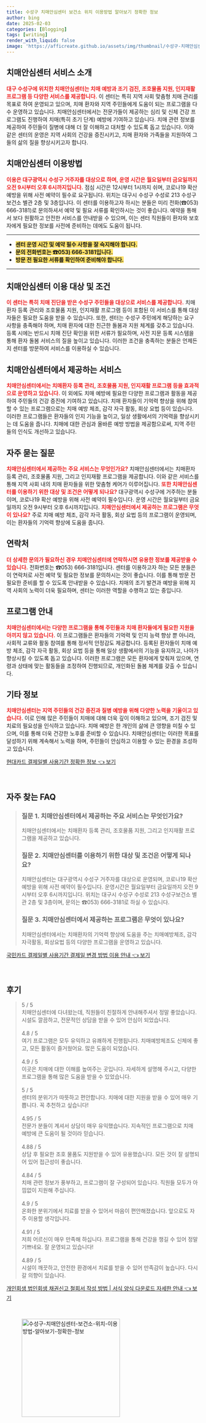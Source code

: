 ```yaml
---
title: 수성구 치매안심센터 보건소 위치 이용방법 알아보기 정확한 정보
author: bing
date: 2025-02-03
categories: [Blogging]
tags: [writing]
render_with_liquid: false
image: 'https://afficreate.github.io/assets/img/thumbnail/수성구-치매안심센터-보건소-위치-이용방법-알아보기-정확한-정보.webp'
---
```



<h2 id='치매안심센터-소개'>치매안심센터 서비스 소개</h2>

<p><b><span style="color: #ee2323;">대구 수성구에 위치한 치매안심센터는 치매 예방과 조기 검진, 조호물품 지원, 인지재활 프로그램 등 다양한 서비스를 제공합니다.</span></b> 이 센터는 특히 지역 사회 맞춤형 치매 관리를 목표로 하여 운영되고 있으며, 치매 환자와 지역 주민들에게 도움이 되는 프로그램을 다수 운영하고 있습니다. 치매안심센터에서는 전문가들이 제공하는 심리 및 신체 건강 프로그램도 진행하여 치매(특히 초기 단계) 예방에 기여하고 있습니다. 치매 관련 정보를 제공하여 주민들이 질병에 대해 더 잘 이해하고 대처할 수 있도록 돕고 있습니다. 이와 같은 센터의 운영은 지역 사회의 건강을 증진시키고, 치매 환자와 가족들을 지원하여 그들의 삶의 질을 향상시키고자 합니다.</p>

<h2 id='이용방법'>치매안심센터 이용방법</h2>

<p><b><span style="color: #ee2323;">이용은 대구광역시 수성구 거주자를 대상으로 하며, 운영 시간은 월요일부터 금요일까지 오전 9시부터 오후 6시까지입니다.</span></b> 점심 시간은 12시부터 1시까지 쉬며, 코로나19 확산 예방을 위해 사전 예약이 필수로 요구됩니다. 위치는 대구시 수성구 수성로 213 수성구보건소 별관 2층 및 3층입니다. 이 센터를 이용하고자 하시는 분들은 미리 전화(☎053) 666-3181)로 문의하셔서 예약 및 필요 서류를 확인하시는 것이 좋습니다. 예약을 통해서 보다 원활하고 안전한 서비스를 안내받을 수 있으며, 이는 센터 직원들이 환자와 보호자에게 필요한 정보를 사전에 준비하는 데에도 도움이 됩니다.</p>

<hr />

<ul>
    <li><b><span style="background-color: #ffe066;">센터 운영 시간 및 예약 필수 사항을 잘 숙지해야 합니다.</span></b></li>
    <li><b><span style="background-color: #ffe066;">문의 전화번호는 ☎053) 666-3181입니다.</span></b></li>
    <li><b><span style="background-color: #ffe066;">방문 전 필요한 서류를 확인하여 준비해야 합니다.</span></b></li>
</ul>

<hr />

<h2 id='이용대상'>치매안심센터 이용 대상 및 조건</h2>

<p><b><span style="color: #ee2323;">이 센터는 특히 치매 진단을 받은 수성구 주민들을 대상으로 서비스를 제공합니다.</span></b> 치매환자 등록 관리와 조호물품 지원, 인지재활 프로그램 등이 포함된 이 서비스를 통해 대상자들은 필요한 도움을 받을 수 있습니다. 또한, 센터는 수성구 주민에게 해당하는 요구 사항을 충족해야 하며, 치매 환자에 대한 친근한 돌봄과 지원 체계를 갖추고 있습니다. 등록 시에는 반드시 치매 진단 확인을 위한 서류가 필요하며, 사전 지문 등록 시스템을 통해 환자 돌봄 서비스의 질을 높이고 있습니다. 이러한 조건을 충족하는 분들은 언제든지 센터를 방문하여 서비스를 이용하실 수 있습니다.</p>

<h2 id='제공서비스'>치매안심센터에서 제공하는 서비스</h2>

<p><b><span style="color: #ee2323;">치매안심센터에서는 치매환자 등록 관리, 조호물품 지원, 인지재활 프로그램 등을 효과적으로 운영하고 있습니다.</span></b> 이 외에도 치매 예방에 필요한 다양한 프로그램과 활동을 제공하여 주민들의 건강 증진에 기여하고 있습니다. 치매 환자들이 기억력 향상을 위해 참여할 수 있는 프로그램으로는 치매 예방 체조, 감각 자극 활동, 회상 요법 등이 있습니다. 이러한 프로그램들은 환자들의 인지 기능을 높이고, 일상 생활에서의 기억력을 향상시키는 데 도움을 줍니다. 치매에 대한 관심과 올바른 예방 방법을 제공함으로써, 지역 주민들의 인식도 개선하고 있습니다.</p>

<h2 id='자주묻는질문'>자주 묻는 질문</h2>

<p><b><span style="color: #ee2323;">치매안심센터에서 제공하는 주요 서비스는 무엇인가요?</span></b> 치매안심센터에서는 치매환자 등록 관리, 조호물품 지원, 그리고 인지재활 프로그램을 제공합니다. 이와 같은 서비스를 통해 지역 사회 내의 치매 환자들을 위한 맞춤형 케어가 이루어집니다. <b><span style="color: #ee2323;">또한 치매안심센터를 이용하기 위한 대상 및 조건은 어떻게 되나요?</span></b> 대구광역시 수성구에 거주하는 분들이며, 코로나19 확산 예방을 위해 사전 예약이 필수입니다. 운영 시간은 월요일부터 금요일까지 오전 9시부터 오후 6시까지입니다. <b><span style="color: #ee2323;">치매안심센터에서 제공하는 프로그램은 무엇이 있나요?</span></b> 주로 치매 예방 체조, 감각 자극 활동, 회상 요법 등의 프로그램이 운영되며, 이는 환자들의 기억력 향상에 도움을 줍니다.</p>

<h2 id='연락처'>연락처</h2>

<p><b><span style="color: #ee2323;">더 상세한 문의가 필요하신 경우 치매안심센터에 연락하시면 유용한 정보를 제공받을 수 있습니다.</span></b> 전화번호는 ☎053) 666-3181입니다. 센터를 이용하고자 하는 모든 분들은 이 연락처로 사전 예약 및 필요한 정보를 문의하시는 것이 좋습니다. 이를 통해 방문 전 필요한 준비를 할 수 있도록 안내받을 수 있습니다. 치매의 조기 발견과 예방을 위해 지역 사회의 노력이 더욱 필요하며, 센터는 이러한 역할을 수행하고 있는 중입니다.</p>

<h2 id='프로그램안내'>프로그램 안내</h2>

<p><b><span style="color: #ee2323;">치매안심센터에서는 다양한 프로그램을 통해 주민들과 치매 환자들에게 필요한 지원을 아끼지 않고 있습니다.</span></b> 이 프로그램들은 환자들의 기억력 및 인지 능력 향상 뿐 아니라, 사회적 교류와 활동 참여를 통해 정서적 안정감도 제공합니다. 등록된 환자들이 치매 예방 체조, 감각 자극 활동, 회상 요법 등을 통해 일상 생활에서의 기능을 유지하고, 나아가 향상시킬 수 있도록 돕고 있습니다. 이러한 프로그램은 모든 환자에게 맞춰져 있으며, 연령과 상태에 맞는 활동들을 조정하여 진행되므로, 개인화된 돌봄 체계를 갖출 수 있습니다.</p>

<h2 id='기타정보'>기타 정보</h2>

<p><b><span style="color: #ee2323;">치매안심센터는 지역 주민들의 건강 증진과 질병 예방을 위해 다양한 노력을 기울이고 있습니다.</span></b> 이로 인해 많은 주민들이 치매에 대해 더욱 깊이 이해하고 있으며, 조기 검진 및 치료의 필요성을 인식하고 있습니다. 치매 예방은 한 개인의 삶에 큰 영향을 미칠 수 있으며, 이를 통해 더욱 건강한 노후를 준비할 수 있습니다. 치매안심센터는 이러한 목표를 달성하기 위해 계속해서 노력을 하며, 주민들이 안심하고 이용할 수 있는 환경을 조성하고 있습니다.</p>


<p><a class="click-button" title="현대카드 결제일별 사용기간 정확한 정보" href="https://afficreate.github.io/posts/%ED%98%84%EB%8C%80%EC%B9%B4%EB%93%9C-%EA%B2%B0%EC%A0%9C%EC%9D%BC%EB%B3%84-%EC%82%AC%EC%9A%A9%EA%B8%B0%EA%B0%84-%EC%A0%95%ED%99%95%ED%95%9C-%EC%A0%95%EB%B3%B4/" rel="dofollow">현대카드 결제일별 사용기간 정확한 정보 👈 보기</a></p><br>
<h2 id='자주_찾는_FAQ'>자주 찾는 FAQ</h2>
<div itemscope="" itemtype="https://schema.org/FAQPage"> 
<blockquote> 
<div itemscope="" itemprop="mainEntity" itemtype="https://schema.org/Question"> 
<h3 itemprop="name">질문 1. 치매안심센터에서 제공하는 주요 서비스는 무엇인가요?</h3> 
<div itemscope="" itemprop="acceptedAnswer" itemtype="https://schema.org/Answer"> 
<span itemprop="text"> 
<p>치매안심센터에서는 치매환자 등록 관리, 조호물품 지원, 그리고 인지재활 프로그램을 제공하고 있습니다.</p> 
</span> 
</div> 
</div> 
<div itemscope="" itemprop="mainEntity" itemtype="https://schema.org/Question"> 
<h3 itemprop="name">질문 2. 치매안심센터를 이용하기 위한 대상 및 조건은 어떻게 되나요?</h3> 
<div itemscope="" itemprop="acceptedAnswer" itemtype="https://schema.org/Answer"> 
<span itemprop="text"> 
<p>치매안심센터는 대구광역시 수성구 거주자를 대상으로 운영되며, 코로나19 확산 예방을 위해 사전 예약이 필수입니다. 운영시간은 월요일부터 금요일까지 오전 9시부터 오후 6시까지입니다. 위치는 대구시 수성구 수성로 213 수성구보건소 별관 2층 및 3층이며, 문의는 ☎053) 666-3181로 하실 수 있습니다.</p> 
</span> 
</div> 
</div> 
<div itemscope="" itemprop="mainEntity" itemtype="https://schema.org/Question"> 
<h3 itemprop="name">질문 3. 치매안심센터에서 제공하는 프로그램은 무엇이 있나요?</h3> 
<div itemscope="" itemprop="acceptedAnswer" itemtype="https://schema.org/Answer"> 
<span itemprop="text"> 
<p>치매안심센터에서는 치매환자의 기억력 향상에 도움을 주는 치매예방체조, 감각자극활동, 회상요법 등의 다양한 프로그램을 운영하고 있습니다.</p> 
</span> 
</div> 
</div> 
</blockquote> 
</div>
<p><a class="click-button" title="국민카드 결제일별 사용기간 결제일 변경 방법 이용 안내" href="https://afficreate.github.io/posts/%EA%B5%AD%EB%AF%BC%EC%B9%B4%EB%93%9C-%EA%B2%B0%EC%A0%9C%EC%9D%BC%EB%B3%84-%EC%82%AC%EC%9A%A9%EA%B8%B0%EA%B0%84-%EA%B2%B0%EC%A0%9C%EC%9D%BC-%EB%B3%80%EA%B2%BD-%EB%B0%A9%EB%B2%95-%EC%9D%B4%EC%9A%A9-%EC%95%88%EB%82%B4/" rel="dofollow">국민카드 결제일별 사용기간 결제일 변경 방법 이용 안내 👈 보기</a></p><br>
<h2 id='후기'>후기</h2>
<div itemscope itemtype="https://schema.org/Product">
  <blockquote>
  <div itemprop="review" itemscope itemtype="https://schema.org/Review">
      <div itemprop="reviewRating" itemscope itemtype="https://schema.org/Rating"> <span itemprop="ratingValue">5</span> / <span itemprop="bestRating">5</span> </div>
      <span itemprop="reviewBody">치매안심센터에 다녀왔는데, 직원들이 친절하게 안내해주셔서 정말 좋았습니다. 시설도 깔끔하고, 전문적인 상담을 받을 수 있어 안심이 되었습니다.</span>
  </div>
  <br>
  <div itemprop="review" itemscope itemtype="https://schema.org/Review">
      <div itemprop="reviewRating" itemscope itemtype="https://schema.org/Rating"> <span itemprop="ratingValue">4.8</span> / <span itemprop="bestRating">5</span> </div>
      <span itemprop="reviewBody">여기 프로그램은 모두 유익하고 유쾌하게 진행됩니다. 치매예방체조도 신체에 좋고, 모든 활동이 즐거웠어요. 많은 도움이 되었습니다.</span>
  </div>
  <br>
  <div itemprop="review" itemscope itemtype="https://schema.org/Review">
      <div itemprop="reviewRating" itemscope itemtype="https://schema.org/Rating"> <span itemprop="ratingValue">4.9</span> / <span itemprop="bestRating">5</span> </div>
      <span itemprop="reviewBody">이곳은 치매에 대한 이해를 높여주는 곳입니다. 자세하게 설명해 주시고, 다양한 프로그램을 통해 많은 도움을 받을 수 있었습니다.</span>
  </div>
  <br>
  <div itemprop="review" itemscope itemtype="https://schema.org/Review">
      <div itemprop="reviewRating" itemscope itemtype="https://schema.org/Rating"> <span itemprop="ratingValue">5</span> / <span itemprop="bestRating">5</span> </div>
      <span itemprop="reviewBody">센터의 분위기가 따뜻하고 편안합니다. 치매에 대한 지원을 받을 수 있어 매우 기쁩니다. 꼭 추천하고 싶습니다!</span>
  </div>
  <br>
  <div itemprop="review" itemscope itemtype="https://schema.org/Review">
      <div itemprop="reviewRating" itemscope itemtype="https://schema.org/Rating"> <span itemprop="ratingValue">4.95</span> / <span itemprop="bestRating">5</span> </div>
      <span itemprop="reviewBody">전문가 분들이 계셔서 상담이 매우 유익했습니다. 지속적인 프로그램으로 치매 예방에 큰 도움이 될 것이라 믿습니다.</span>
  </div>
  <br>
  <div itemprop="review" itemscope itemtype="https://schema.org/Review">
      <div itemprop="reviewRating" itemscope itemtype="https://schema.org/Rating"> <span itemprop="ratingValue">4.88</span> / <span itemprop="bestRating">5</span> </div>
      <span itemprop="reviewBody">상담 후 필요한 조호 물품도 지원받을 수 있어 유용했습니다. 모든 것이 잘 설명되어 있어 접근성이 좋습니다.</span>
  </div>
  <br>
  <div itemprop="review" itemscope itemtype="https://schema.org/Review">
      <div itemprop="reviewRating" itemscope itemtype="https://schema.org/Rating"> <span itemprop="ratingValue">4.84</span> / <span itemprop="bestRating">5</span> </div>
      <span itemprop="reviewBody">치매 관련 정보가 풍부하고, 프로그램이 잘 구성되어 있습니다. 직원들 모두가 아낌없이 지원해 주십니다.</span>
  </div>
  <br>
  <div itemprop="review" itemscope itemtype="https://schema.org/Review">
      <div itemprop="reviewRating" itemscope itemtype="https://schema.org/Rating"> <span itemprop="ratingValue">4.9</span> / <span itemprop="bestRating">5</span> </div>
      <span itemprop="reviewBody">온화한 분위기에서 치료를 받을 수 있어서 마음이 편안해졌습니다. 앞으로도 자주 이용할 생각입니다.</span>
  </div>
  <br>
  <div itemprop="review" itemscope itemtype="https://schema.org/Review">
      <div itemprop="reviewRating" itemscope itemtype="https://schema.org/Rating"> <span itemprop="ratingValue">4.91</span> / <span itemprop="bestRating">5</span> </div>
      <span itemprop="reviewBody">저희 어르신이 매우 만족해 하십니다. 프로그램을 통해 건강을 챙길 수 있어 정말 기쁘네요. 잘 운영되고 있습니다!</span>
  </div>
  <br>
  <div itemprop="review" itemscope itemtype="https://schema.org/Review">
      <div itemprop="reviewRating" itemscope itemtype="https://schema.org/Rating"> <span itemprop="ratingValue">4.89</span> / <span itemprop="bestRating">5</span> </div>
      <span itemprop="reviewBody">시설이 깨끗하고, 안전한 환경에서 치료를 받을 수 있어 만족감이 높습니다. 다시 갈 의향이 있습니다.</span>
  </div>
  </blockquote>
</div>
<p><a class="click-button" title="개인회생 법인회생 채권신고 철회서 작성 방법 | 서식 양식 다운로드 자세한 안내" href="https://afficreate.github.io/posts/%EA%B0%9C%EC%9D%B8%ED%9A%8C%EC%83%9D-%EB%B2%95%EC%9D%B8%ED%9A%8C%EC%83%9D-%EC%B1%84%EA%B6%8C%EC%8B%A0%EA%B3%A0-%EC%B2%A0%ED%9A%8C%EC%84%9C-%EC%9E%91%EC%84%B1-%EB%B0%A9%EB%B2%95-%EC%84%9C%EC%8B%9D-%EC%96%91%EC%8B%9D-%EB%8B%A4%EC%9A%B4%EB%A1%9C%EB%93%9C-%EC%9E%90%EC%84%B8%ED%95%9C-%EC%95%88%EB%82%B4/" rel="dofollow">개인회생 법인회생 채권신고 철회서 작성 방법 | 서식 양식 다운로드 자세한 안내 👈 보기</a></p><br>
<figure class="image"><img src="https://afficreate.github.io/assets/img/thumbnail/수성구-치매안심센터-보건소-위치-이용방법-알아보기-정확한-정보.webp" alt="수성구-치매안심센터-보건소-위치-이용방법-알아보기-정확한-정보" width="256" height="256"></figure>